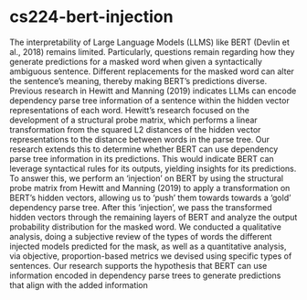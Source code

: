# cs224-bert-injection
The interpretability of Large Language Models (LLMS) like BERT (Devlin et al.,
2018) remains limited. Particularly, questions remain regarding how they generate
predictions for a masked word when given a syntactically ambiguous sentence.
Different replacements for the masked word can alter the sentence’s meaning,
thereby making BERT’s predictions diverse. Previous research in Hewitt and
Manning (2019) indicates LLMs can encode dependency parse tree information of
a sentence within the hidden vector representations of each word. Hewitt’s research
focused on the development of a structural probe matrix, which performs a linear
transformation from the squared L2 distances of the hidden vector representations to
the distance between words in the parse tree. Our research extends this to determine
whether BERT can use dependency parse tree information in its predictions. This
would indicate BERT can leverage syntactical rules for its outputs, yielding insights
for its predictions. To answer this, we perform an ‘injection’ on BERT by using the
structural probe matrix from Hewitt and Manning (2019) to apply a transformation
on BERT’s hidden vectors, allowing us to ‘push’ them towards towards a ‘gold’
dependency parse tree. After this ‘injection’, we pass the transformed hidden
vectors through the remaining layers of BERT and analyze the output probability
distribution for the masked word. We conducted a qualitative analysis, doing a
subjective review of the types of words the different injected models predicted
for the mask, as well as a quantitative analysis, via objective, proportion-based
metrics we devised using specific types of sentences. Our research supports the
hypothesis that BERT can use information encoded in dependency parse trees to
generate predictions that align with the added information
